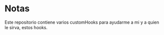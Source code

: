 # Notas

Este repositorio contiene varios customHooks para ayudarme a mi y a quien le sirva, estos hooks.

